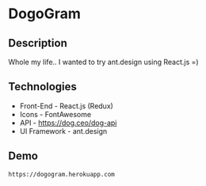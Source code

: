 # DogoGram

## Description
Whole my life.. I wanted to try ant.design using React.js =)

## Technologies
* Front-End - React.js (Redux)
* Icons - FontAwesome
* API - https://dog.ceo/dog-api
* UI Framework - ant.design

## Demo
`https://dogogram.herokuapp.com`